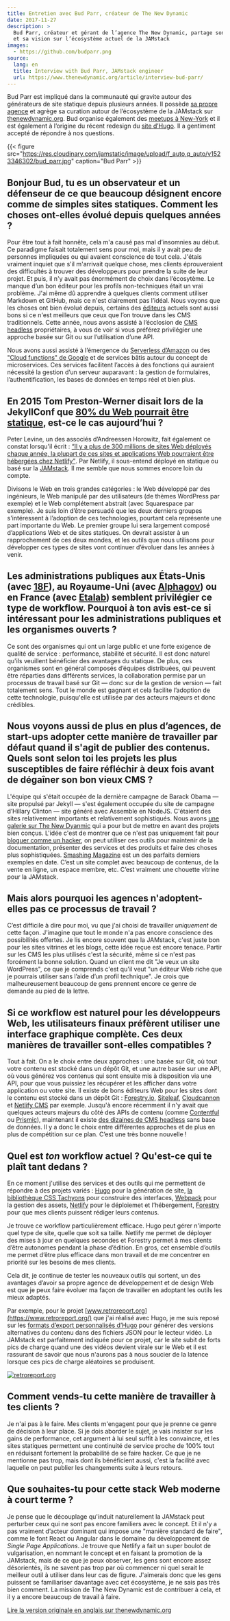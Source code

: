 ```yaml
---
title: Entretien avec Bud Parr, créateur de The New Dynamic
date: 2017-11-27
description: >
  Bud Parr, créateur et gérant de l’agence The New Dynamic, partage son expérience
  et sa vision sur l’écosystème actuel de la JAMstack
images:
  - https://github.com/budparr.png
source:
  lang: en
  title: Interview with Bud Parr, JAMstack engineer
  url: https://www.thenewdynamic.org/article/interview-bud-parr/
---
```


Bud Parr est impliqué dans la communauté qui gravite autour des générateurs de
site statique depuis plusieurs années. Il possède
[sa propre agence](https://www.thenewdynamic.com/) et agrège sa curation autour
de l’écosystème de la JAMstack sur
[thenewdynamic.org](https://thenewdynamic.org). Bud organise également des
[meetups à New-York](http://www.meetup.com/the-new-dynamic/) et il est également
à l’origine du récent redesign du [site d’Hugo](https://gohugo.io/). Il a
gentiment accepté de répondre à nos questions.

{{< figure src="https://res.cloudinary.com/jamstatic/image/upload/f_auto,q_auto/v1523346302/bud_parr.jpg" caption="Bud Parr" >}}

## Bonjour Bud, tu es un observateur et un défenseur de ce que beaucoup désignent encore comme de simples sites statiques. Comment les choses ont-elles évolué depuis quelques années ?

Pour être tout à fait honnête, cela m'a causé pas mal d’insomnies au début. Ce
paradigme faisait totalement sens pour moi, mais il y avait peu de personnes
impliquées ou qui avaient conscience de tout cela. J'étais vraiment inquiet que
s'il m'arrivait quelque chose, mes clients éprouveraient des difficultés à
trouver des développeurs pour prendre la suite de leur projet. Et puis, il n'y
avait pas énormément de choix dans l’écosytème. Le manque d’un bon éditeur pour
les profils non-techniques était un vrai problème. J'ai même dû apprendre à
quelques clients comment utiliser Markdown et GitHub, mais ce n'est clairement
pas l’idéal. Nous voyons que les choses ont bien évolué depuis, certains des
[éditeurs](https://thenewdynamic.org/tools/content-management/) actuels sont
aussi bons si ce n'est meilleurs que ceux que l’on trouve dans les CMS
traditionnels. Cette année, nous avons assisté à l’écclosion de
[CMS headless](https://www.thenewdynamic.org/tools/content-management/headless-cms/)
propriétaires, à vous de voir si vous préférez privilégier une approche basée
sur Git ou sur l’utilisation d’une API.

Nous avons aussi assisté à l’émergence du
[Serverless d’Amazon](https://aws.amazon.com/serverless/) ou des
["Cloud functions" de Google](https://cloud.google.com/functions/) et de
services bâtis autour du concept de microservices. Ces services facilitent
l’accès à des fonctions qui auraient nécessité la gestion d’un serveur
auparavant : la gestion de formulaires, l’authentification, les bases de données
en temps réel et bien plus.

## En 2015 Tom Preston-Werner disait lors de la JekyllConf que [80% du Web pourrait être statique](https://www.youtube.com/watch?v=BMve1OCKj6M&t=39m55s), est-ce le cas aujourd’hui ?

Peter Levine, un des associés d’Andreessen Horowitz, fait également ce constat
lorsqu'il écrit :
[<q>Il y a plus de 300 millions de sites Web déployés chaque année, la plupart de ces sites et applications Web pourraient être hébergées chez Netlify</q>](https://a16z.com/2017/08/09/netlify/).
Par Netlify, il sous-entend déployé en statique ou basé sur la
[JAMstack](https://jamstack.org/). Il me semble que nous sommes encore loin du
compte.

Divisons le Web en trois grandes catégories : le Web développé par des
ingénieurs, le Web manipulé par des utilisateurs (de thèmes WordPress par
exemple) et le Web complétement abstrait (avec Squarespace par exemple). Je suis
loin d’être persuadé que les deux derniers groupes s'intéressent à l’adoption de
ces technologies, pourtant cela représente une part importante du Web. Le
premier groupe lui sera largement composé d’applications Web et de sites
statiques. On devrait assister à un rapprochement de ces deux mondes, et les
outils que nous utilisons pour développer ces types de sites vont continuer
d’évoluer dans les années à venir.

## Les administrations publiques aux États-Unis (avec [18F](https://18f.gsa.gov/)), au Royaume-Uni (avec [Alphagov](https://github.com/alphagov)) ou en France (avec [Etalab](https://www.etalab.gouv.fr)) semblent privilégier ce type de workflow. Pourquoi à ton avis est-ce si intéressant pour les administrations publiques et les organismes ouverts ?

Ce sont des organismes qui ont un large public et une forte exigence de qualité
de service : performance, stabilité et sécurité. Il est donc naturel qu'ils
veuillent bénéficier des avantages du statique. De plus, ces organismes sont en
général composés d’équipes distribuées, qui peuvent être réparties dans
différents services, la collaboration permise par un processus de travail basé
sur Git — donc sur de la gestion de version — fait totalement sens. Tout le
monde est gagnant et cela facilite l’adoption de cette technologie, puisqu'elle
est utilisée par des acteurs majeurs et donc crédibles.

## Nous voyons aussi de plus en plus d’agences, de start-ups adopter cette manière de travailler par défaut quand il s'agit de publier des contenus. Quels sont selon toi les projets les plus susceptibles de faire réfléchir à deux fois avant de dégaîner son bon vieux CMS ?

L'équipe qui s'était occupée de la dernière campagne de Barack Obama — site
propulsé par Jekyll — s'est également occupée du site de campagne d’Hillary
Clinton — site généré avec Assemble en NodeJS. C'étaient des sites relativement
importants et relativement sophistiqués. Nous avons
[une galerie sur The New Dyanmic](https://www.thenewdynamic.org/showcase/) qui a
pour but de mettre en avant des projets bien conçus. L'idée c'est de montrer que
ce n'est pas uniquement fait pour
[bloguer comme un hacker](http://tom.preston-werner.com/2008/11/17/blogging-like-a-hacker.html),
on peut utiliser ces outils pour maintenir de la documentation, présenter des
services et des produits et faire des choses plus sophistiquées.
[Smashing Magazine](https://www.smashingmagazine.com/) est un des parfaits
derniers exemples en date. C’est un site complet avec beaucoup de contenus, de
la vente en ligne, un espace membre, etc. C’est vraiment une chouette vitrine
pour la JAMstack.

## Mais alors pourquoi les agences n'adoptent-elles pas ce processus de travail ?

C’est difficile à dire pour moi, vu que j'ai choisi de travailler _uniquement_
de cette façon. J'imagine que tout le monde n'a pas encore conscience des
possibilités offertes. Je lis encore souvent que la JAMstack, c'est juste bon
pour les sites vitrines et les blogs, cette idée reçue est encore tenace. Partir
sur les CMS les plus utilisés c'est la sécurité, même si ce n'est pas forcément
la bonne solution. Quand un client me dit "Je veux un site WordPress", ce que je
comprends c'est qu'il veut "un éditeur Web riche que je pourrais utiliser sans
l’aide d’un profil technique". Je crois que malheureusement beaucoup de gens
prennent encore ce genre de demande au pied de la lettre.

## Si ce workflow est naturel pour les développeurs Web, les utilisateurs finaux préfèrent utiliser une interface graphique complète. Ces deux manières de travailler sont-elles compatibles ?

Tout à fait. On a le choix entre deux approches : une basée sur Git, où tout
votre contenu est stocké dans un dépôt Git, et une autre basée sur une API, où
vous générez vos contenus qui sont ensuite mis à disposition via une API, pour
que vous puissiez les récupérer et les afficher dans votre application ou votre
site. Il existe de bons éditeurs Web pour les sites dont le contenu est stocké
dans un dépôt Git : [Forestry.io](https://forestry.io/),
[Siteleaf](https://siteleaf.com), [Cloudcannon](https://cloudcannon.com) et
[Netlify CMS](http://netlifycms.org/) par exemple. Jusqu'à encore récemment il
n'y avait que quelques acteurs majeurs du côté des APIs de contenu (comme
[Contentful](https://www.contentful.com/) ou [Prismic](https://prismic.io/)),
maintenant il existe
[des dizaines de CMS headless](https://www.thenewdynamic.org/tools/content-management/headless-cms/)
sans base de données. Il y a donc le choix entre différentes approches et de
plus en plus de compétition sur ce plan. C’est une très bonne nouvelle !

## Quel est _ton_ workflow actuel ? Qu'est-ce qui te plaît tant dedans ?

En ce moment j'utilise des services et des outils qui me permettent de répondre
à des projets variés : [Hugo](https://gohugo.io) pour la génération de site,
[la bibliothèque CSS Tachyons](http://tachyons.io/) pour construire des
interfaces, [Webpack](https://webpack.js.org/) pour la gestion des assets,
[Netlify](https://netlify.com) pour le déploiemet et l’hébergement,
[Forestry](https://forestry.io/) pour que mes clients puissent rédiger leurs
contenus.

Je trouve ce workflow particulièrement efficace. Hugo peut gérer n'importe quel
type de site, quelle que soit sa taille. Netlify me permet de déployer des mises
à jour en quelques secondes et Forestry permet à mes clients d’être autonomes
pendant la phase d’édition. En gros, cet ensemble d’outils me permet d’être plus
efficace dans mon travail et de me concentrer en priorité sur les besoins de mes
clients.

Cela dit, je continue de tester les nouveaux outils qui sortent, un des
avantages d’avoir sa propre agence de développement et de design Web est que je
peux faire évoluer ma façon de travailler en adoptant les outils les mieux
adaptés.

Par exemple, pour le projet [www.retroreport.org](https://www.retroreport.org/)
que j'ai réalisé avec Hugo, je me suis reposé sur les
[formats d’export personnalisés d’Hugo](https://gohugo.io/templates/output-formats/)
pour générer des versions alternatives du contenu dans des fichiers JSON pour le
lecteur vidéo. La JAMstack est parfaitement indiquée pour ce projet, car le site
subit de forts pics de charge quand une des vidéos devient virale sur le Web et
il est rassurant de savoir que nous n'aurons pas à nous soucier de la latence
lorsque ces pics de charge aléatoires se produisent.

[![retroreport.org](https://www.thenewdynamic.org/uploads/retroreportorg.jpg)](https://www.retroreport.org)

## Comment vends-tu cette manière de travailler à tes clients ?

Je n'ai pas à le faire. Mes clients m'engagent pour que je prenne ce genre de
décision à leur place. Si je dois aborder le sujet, je vais insister sur les
gains de performance, cet argument à lui seul suffit à les convaincre, et les
sites statiques permettent une continuité de service proche de 100% tout en
réduisant fortement la probabilité de se faire hacker. Ce que je ne mentionne
pas trop, mais dont ils bénéficient aussi, c'est la facilité avec laquelle on
peut publier les changements suite à leurs retours.

## Que souhaites-tu pour cette stack Web moderne à court terme ?

Je pense que le découplage qu'induit naturellement la JAMstack peut perturber
ceux qui ne sont pas encore familiers avec le concept. Et il n'y a pas vraiment
d’acteur dominant qui impose une "manière standard de faire", comme le font
React ou Angular dans le domaine du développement de _Single Page Applications_.
Je trouve que Netlify a fait un super boulot de vulgarisation, en nommant le
concept et en faisant la promotion de la JAMstack, mais de ce que je peux
observer, les gens sont encore assez désorientés, ils ne savent pas trop par où
commencer ni quel serait le meilleur outil à utiliser dans leur cas de figure.
J'aimerais donc que les gens puissent se familiariser davantage avec cet
écosystème, je ne sais pas très bien comment. La mission de The New Dynamic est
de contribuer à cela, et il y a encore beaucoup de travail à faire.

[Lire la version originale en anglais sur thenewdynamic.org](https://www.thenewdynamic.org/article/interview-bud-parr/)
